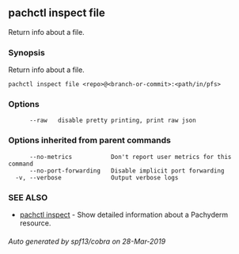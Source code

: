 ## pachctl inspect file

Return info about a file.

### Synopsis


Return info about a file.

```
pachctl inspect file <repo>@<branch-or-commit>:<path/in/pfs>
```

### Options

```
      --raw   disable pretty printing, print raw json
```

### Options inherited from parent commands

```
      --no-metrics           Don't report user metrics for this command
      --no-port-forwarding   Disable implicit port forwarding
  -v, --verbose              Output verbose logs
```

### SEE ALSO
* [pachctl inspect](pachctl_inspect.md)	 - Show detailed information about a Pachyderm resource.

###### Auto generated by spf13/cobra on 28-Mar-2019
